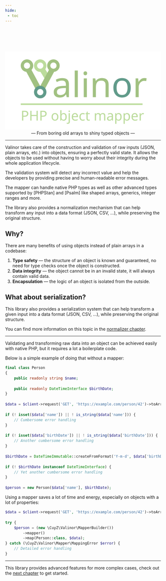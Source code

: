 ```yaml
---
hide:
 - toc
---
```


&nbsp;
======

<div align="center">
   <img src="img/valinor-banner.svg" />

   <div>— From boring old arrays to shiny typed objects —</div>
</div>

---

Valinor takes care of the construction and validation of raw inputs (JSON, plain
arrays, etc.) into objects, ensuring a perfectly valid state. It allows the 
objects to be used without having to worry about their integrity during the 
whole application lifecycle.

The validation system will detect any incorrect value and help the developers by
providing precise and human-readable error messages. 

The mapper can handle native PHP types as well as other advanced types supported
by [PHPStan] and [Psalm] like shaped arrays, generics, integer ranges and more.

The library also provides a normalization mechanism that can help transform any
input into a data format (JSON, CSV, …), while preserving the original
structure.

## Why?

There are many benefits of using objects instead of plain arrays in a codebase:

1. **Type safety** — the structure of an object is known and guaranteed, no 
   need for type checks once the object is constructed.
2. **Data integrity** — the object cannot be in an invalid state, it will always
   contain valid data.
3. **Encapsulation** — the logic of an object is isolated from the outside.

## What about serialization?

This library also provides a serialization system that can help transform a
given input into a data format (JSON, CSV, …), while preserving the original
structure.

You can find more information on this topic in the [normalizer chapter].

---

Validating and transforming raw data into an object can be achieved easily with 
native PHP, but it requires a lot a boilerplate code.

Below is a simple example of doing that without a mapper:

```php
final class Person
{
    public readonly string $name;
    
    public readonly DateTimeInterface $birthDate;
}

$data = $client->request('GET', 'https://example.com/person/42')->toArray();

if (! isset($data['name']) || ! is_string($data['name'])) {
    // Cumbersome error handling
}

if (! isset($data['birthDate']) || ! is_string($data['birthDate'])) {
    // Another cumbersome error handling
}

$birthDate = DateTimeImmutable::createFromFormat('Y-m-d', $data['birthDate']);

if (! $birthDate instanceof DateTimeInterface) {
    // Yet another cumbersome error handling
}

$person = new Person($data['name'], $birthDate);
```

Using a mapper saves a lot of time and energy, especially on objects with a lot
of properties:

```php
$data = $client->request('GET', 'https://example.com/person/42')->toArray();

try {
    $person = (new \CuyZ\Valinor\MapperBuilder())
        ->mapper()
        ->map(Person::class, $data);
} catch (\CuyZ\Valinor\Mapper\MappingError $error) {
    // Detailed error handling
}
```

---

This library provides advanced features for more complex cases, check out the
[next chapter](getting-started.md) to get started.

[normalizer chapter]: serialization/normalizer.md
